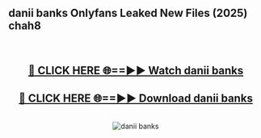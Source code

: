 <h2>danii banks Onlyfans Leaked New Files (2025) chah8</h2>
<br>
<div align="center">
<h2><a href="https://mediafiles.top/danii_banks&ref=git" rel="nofollow">🔴 CLICK HERE 🌐==►► Watch danii banks</a></h2>
<h2><a href="https://mediafiles.top/danii_banks&ref=git" rel="nofollow">🔴 CLICK HERE 🌐==►► Download danii banks</a></h2>
<br>
<a href="https://mediafiles.top/danii_banks&ref=git" rel="nofollow" data-target="animated-image.originalLink"><img src="https://i.ibb.co.com/xMMVF88/686577567.gif" alt="danii banks" style="max-width: 100%; display: inline-block;" data-target="animated-image.originalImage"></a>
</div>
<br>
<br>